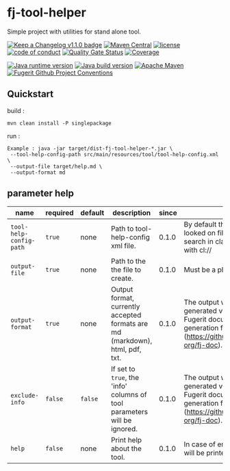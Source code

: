 # fj-tool-helper

Simple project with utilities for stand alone tool.

[![Keep a Changelog v1.1.0 badge](https://img.shields.io/badge/changelog-Keep%20a%20Changelog%20v1.1.0-%23E05735)](CHANGELOG.md) 
[![Maven Central](https://img.shields.io/maven-central/v/org.fugerit.java/fj-tool-helper.svg)](https://mvnrepository.com/artifact/org.fugerit.java/fj-tool-helper) 
[![license](https://img.shields.io/badge/License-Apache%20License%202.0-teal.svg)](https://opensource.org/licenses/Apache-2.0) 
[![code of conduct](https://img.shields.io/badge/conduct-Contributor%20Covenant-purple.svg)](https://github.com/fugerit-org/fj-universe/blob/main/CODE_OF_CONDUCT.md)
[![Quality Gate Status](https://sonarcloud.io/api/project_badges/measure?project=fugerit-org_fj-tool-helper&metric=alert_status)](https://sonarcloud.io/summary/new_code?id=fugerit-org_fj-tool-helper)
[![Coverage](https://sonarcloud.io/api/project_badges/measure?project=fugerit-org_fj-tool-helper&metric=coverage)](https://sonarcloud.io/summary/new_code?id=fugerit-org_fj-tool-helper)

[![Java runtime version](https://img.shields.io/badge/run%20on-java%208+-%23113366.svg?style=for-the-badge&logo=openjdk&logoColor=white)](https://universe.fugerit.org/src/docs/versions/java11.html)
[![Java build version](https://img.shields.io/badge/build%20on-java%2011+-%23ED8B00.svg?style=for-the-badge&logo=openjdk&logoColor=white)](https://universe.fugerit.org/src/docs/versions/java11.html)
[![Apache Maven](https://img.shields.io/badge/Apache%20Maven-3.9.0+-C71A36?style=for-the-badge&logo=Apache%20Maven&logoColor=white)](https://universe.fugerit.org/src/docs/versions/maven3_9.html)
[![Fugerit Github Project Conventions](https://img.shields.io/badge/Fugerit%20Org-Project%20Conventions-1A36C7?style=for-the-badge&logo=Onlinect%20Playground&logoColor=white)](https://universe.fugerit.org/src/docs/conventions/index.html)

## Quickstart

build : 

`mvn clean install -P singlepackage`

run : 

``` 
Example : java -jar target/dist-fj-tool-helper-*.jar \
 --tool-help-config-path src/main/resources/tool/tool-help-config.xml \
 --output-file target/help.md \
 --output-format md  
```
 
## **parameter help**  

| **name** | **required** | **default** | **description** | **since** | **info**  |
|---------------|---------------|---------------|---------------|---------------|---------------|
| `tool-help-config-path` | `true` | none | Path to tool-help-config xml file. | 0.1.0 | By default the path will be looked on file system, to search in classpath prefix with cl://  |
| `output-file` | `true` | none | Path to the the file to create. | 0.1.0 | Must be a physical file  |
| `output-format` | `true` | none | Output format, currently accepted formats are md (markdown), html, pdf, txt. | 0.1.0 | The output will be generated via Venus Fugerit document generation framework (https://github.com/fugerit-org/fj-doc).  |
| `exclude-info` | `false` | `false` | If set to `true`, the 'info' columns of tool parameters will be ignored. | 0.1.0 | The output will be generated via Venus Fugerit document generation framework (https://github.com/fugerit-org/fj-doc).  |
| `help` | `false` | none | Print help about the tool. | 0.1.0 | In case of errors the help will be printed too.  |
